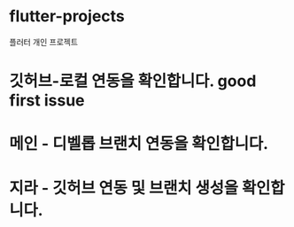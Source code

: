 # flutter-projects
플러터 개인 프로젝트


# 깃허브-로컬 연동을 확인합니다. good first issue

# 메인 - 디벨롭 브랜치 연동을 확인합니다. 

# 지라 - 깃허브 연동 및 브랜치 생성을 확인합니다.